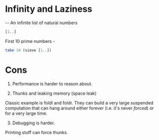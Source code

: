 # Infinity and Laziness

-- An infinite list of natural numbers

```haskell
[1..]
```

First 10 prime numbers -

```haskell
take 10 (sieve [1..])
```

# Cons

1. Performance is harder to reason about.

2. Thunks and leaking memory (space leak)

Classic example is foldl and foldr. They can build a very large suspended computation that can hang around either forever (i.e. it's never *forced*)  or for a very large time.

3. Debugging is harder.

Printing stuff can force thunks.

